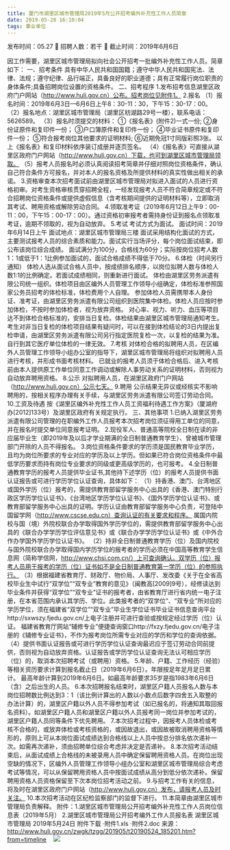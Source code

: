 ```yaml
---
title: 厦门市湖里区城市管理局2019年5月公开招考编外补充性工作人员简章
date: 2019-05-28 16:10:04
tags: 事业单位
---
```

发布时间：05.27   🌟   招聘人数：若干   🌈   截止时间：2019年6月6日
<!-- more -->
因工作需要，湖里区城市管理局拟向社会公开招考一批编外补充性工作人员。简章如下：
一、招考条件
具有中华人民共和国国籍；遵守中华人民共和国宪法、法律、法规；遵守纪律、品行端正，具备良好的职业道德；具有正常履行岗位职责的身体条件;具备招聘岗位设置的资格条件。
二、招考程序
1.发布招考信息湖里区政府门户网站（http://www.huli.gov.cn）公布。招考岗位见附件1。
2.报名
（1）报名时间：2019年6月3日—6月6日上午8：30-11：30，下午15：30-17：00。
（2）报名地点：湖里区城市管理局（湖里区枋湖路29号一楼），联系电话：5626589。
（3）报名时须提交的材料：
①《报名表》(附件2)一式一份;
②身份证原件和复印件一份；
③户口簿原件和复印件一份；
④毕业证书原件和复印件一份；
⑤符合报考岗位其他要求的证明材料;
⑥近期免冠1寸同版彩照3张。
以上《报名表》和复印材料依序装订成册并逐页签名。
（4）《报名表》可直接从湖里区政府门户网站（http://www.huli.gov.cn）下载，也可到湖里区城市管理局领取。
（5）报考人员报名时必须认真阅读招考简章并仔细对照岗位资格条件，确认自己符合条件方可报名，并对本人的报名资格及所提供材料的真实性做出相关的承诺。
3.资格审查本次招考面试前由湖里区城市管理局对拟进入面试的人员进行资格初审。对考生资格审核贯穿招聘全程，一经发现报考人员不符合简章规定或不符合招聘岗位资格条件或提供虚假信息（含考核期间提供的证明材料等），立即取消其考试、聘用资格或解除劳动合同。
4.领取准考证（2019年6月12日上午9：00-11：00，下午15：00-17：00）。通过资格初审报考者需持身份证到报名点领取准考证，逾期不领取的，视为自动放弃。
5.考试
考试方式为面试。
面试时间：2019年6月14日上午
面试地点：湖里区城市管理局三楼
面试采用结构化面试的方式，主要测试报考人员的综合素质和能力。面试实行当场评分，每个岗位面试结束，即公布该岗位综合成绩。
面试满分为100分，合格线为60分；实际按岗位招考人数1：1或低于1：1比例参加面试的，面试合格成绩不得低于70分。
6.体检（时间另行通知）
体检人选从面试合格人员中，按成绩排名顺序，以岗位拟聘人数与体检人数1:1的比例确定。若面试成绩相同，则重新进行面试。
体检由湖里区劳务派遣有限公司统一组织。体检项目由区编外人员管理工作领导小组确定，体检标准参照国家公务员招考的体检标准，体检费用个人自理。
参加体检人员需携带本人身份证、准考证，由湖里区劳务派遣有限公司组织到医院集中体检。体检人员应按时参加体检，不按时参加体检者，视为放弃资格。
对心率、视力、听力、血压等项目达不到体检合格标准的，安排当日复检。体检结果由湖里区城市管理局通知考生。考生对非当日复检的体检项目结果有疑问时，可以在接到体检结论的3日内提出复检申请，由湖里区劳务派遣有限公司另行指定医院复检一次，以复检的结果为准。自行到其它医疗单位体检的一律无效。
7.考核
对体检合格的拟聘用人员，在区编外人员管理工作领导小组办公室的指导下，湖里区城市管理局将组织对拟聘用人员进行考核，并形成书面考核材料。
已就业的报考人员须于体检合格后、进入考核前由本人提供原工作单位同意工作调动或解除人事劳动关系的证明材料，否则视为自动放弃聘用资格。
8.公示
对拟聘用人员，在湖里区政府门户网站（http://www.huli.gov.cn）公示七天。
9.聘用
公示结果无异议或经核实不影响聘用的，按相关程序办理有关手续，与湖里区劳务派遣有限公司签订劳动合同。
10.工资及待遇
按《湖里区编外补充性工作人员工资福利待遇工作方案》（厦湖府办[2012]133号）及湖里区政府有关规定执行。
三、其他事项
1.已纳入湖里区劳务派遣有限公司管理的在职编外工作人员报考本次招考岗位须征得用工单位的同意，并在报名时提交单位同意报考证明。
2.现役军人、普通高等院校全日制在读的非应届毕业生（即2019年及以后才学业期满的全日制普通教育学生）、曾被城市管理部门开除的人员不得报名。
3.岗位资格条件要求的学历须是国民教育毕业学历，且均为岗位所要求的专业对应的学历及以上学历。但如果已符合岗位资格条件中最低学历要求而持有岗位专业要求的同级或更高级学历的，也可报考。
4.全日制普通教育学历的报考人员提供毕业证书,其他持下述学历（位）的报考人员提供书面认证报告或可进行学历学位认证查询，具体如下：
（1）持香港、澳门、台湾地区或国外学历（位）报考的，需提供教育部留学服务中心出具的《香港、澳门特别行政区学历学位认证书》、《台湾地区学历学位认证书》、《国外学历学位认证书》、或教育部留学服务中心出具的证明。学历认证由教育部留学服务中心负责，可登陆中国留学网（http://www.cscse.edu.cn）查询认证的有关要求和程序。
属国内院校与国（境）外院校联合办学取得国外学历学位的，需提供教育部留学服务中心出具的《联合办学学历学位评估意见书》或《联合办学学历学位认证书》或《中外合作办学国外学历学位认证书》。
（2）持非全日制普通教育学历（位）及国内院校与国外院校联合办学取得国内学历学位的报考者的学历必须在中国高等教育学生信息网（简称学信网，http://www.chsi.com.cn/）上可查询确认。双学历（位）报考人员用于报考的学历（位）证书如不是全日制普通教育第一学历（位）的参照执行。
（3）根据福建省教育厅、财政厅、物价局、人事厅、发改委《关于在全省高校毕业生中试行“双学位”“双专业”教育的意见》（闽教高[2009]9号），经修读达到毕业条件并获得“双学位”“双专业”证书的报考者，由省教育厅进行省内统一电子注册，在本省范围内承认其学历、学位。此类报考者的“双学位”、“双专业”所对应的学历学位，须在福建省“双学位”“双专业”毕业生学位证书毕业证书信息查询平台http://sxwszy.fjedu.gov.cn/上电子注册并可进行查验或按规定经过学历（位）认证。
福建省教育厅网站“辅修专业”便捷查询窗口http://fxzy.fjedu.gov.cn/电子注册的《辅修专业证书》，不作为报考岗位所需专业对应的学历和学位的查询依据。
（4）提供书面认证报告或可进行学历学位认证查询最迟应于签订劳动合同前提供，否则视为自动放弃资格。认证报告或学历学位认证查询无法认可相应学历（位）的，取消本次招聘考试（或聘用）资格。
5.年龄、户籍、工作经历（经验）等相关资历要求计算到报名截止日（2019年6月6日）。年限按足年足月足日累计。
最高年龄计算到2019年6月6日。如最高年龄要求35岁是指1983年6月6日（含）之后出生的人员。
6.本次招聘报名结束时，湖里区户籍人员报名人数与本岗位招聘数比例达到3：1（该比例计算出的人数以小数点后数字四舍五入取整的办法计算）的，湖里区户籍以外人员不得参加考试（如已报名的，将通知其取回报名资料）。如湖里区户籍人员和湖里区户籍以外人员报考同一岗位并参加考试的，湖里区户籍人员同等条件下优先聘用。
7.本次招考过程中，因报考人员体检或考核不合格的，或放弃体检或考核资格的，或因故退出，或因故被取消聘用资格等情形的，原则上可从本岗位面试成绩达到合格线以上人员中按总分排名依次递补一次。如需再次递补，须由招聘单位综合考虑并决定是否递补。
8.本次招考活动结束后，从面试成绩上合格线的未被录用人员中确定保留聘用资格人员。在岗位出现空缺的情况下，区编外人员管理工作领导小组办公室和湖里区城市管理局综合考虑考试等情况，可以从保留聘用资格人员中按面试成绩从高分到低分依次递补。保留聘用资格人员资格保留至下次本岗位招考活动之前。
9.与招考工作有关的信息，将及时在湖里区政府门户网站（http://www.huli.gov.cn）发布，请报考人员及时关注。
10.本次招考活动在区纪检监察部门的监督下进行。
11.本简章由湖里区城市管理局负责解释。
附件：1.湖里区城市管理局公开招考编外补充性工作人员岗位信息表（2019年5月）
2.湖里区城市管理局公开招考编外工作人员报名表
湖里区城市管理局
2019年5月24日
附件下载
·附件1.xls
·附件2.doc
来源：
http://www.huli.gov.cn/zwgk/tzgg/201905/t20190524_185201.htm?from=timeline
 
 ![](https://cdn.weiweiblog.cn/20181015134814.png)